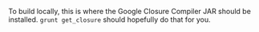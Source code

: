To build locally, this is where the Google Closure Compiler JAR
should be installed.  `grunt get_closure` should hopefully
do that for you.
